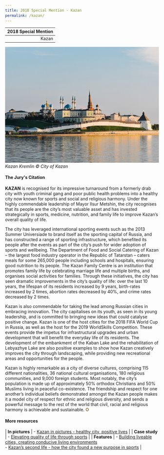 ```yaml
---
title: 2018 Special Mention - Kazan
permalink: /kazan/
---
```


| 2018 Special Mention |
|---:|
| Kazan |

![Kazan Kremlin](/images/special-mentions/kazan.jpg)_Kazan Kremlin © City of Kazan_

#### **The Jury's Citation**

**KAZAN** is recognised for its impressive turnaround from a formerly drab city with youth criminal gang and poor public health problems into a healthy city now known for sports and social and religious harmony. Under the highly commendable leadership of Mayor Ilsur Metshin, the city recognises that its people are the city’s most valuable asset and has invested strategically in sports, medicine, nutrition, and family life to improve Kazan’s overall quality of life. 

The city has leveraged international sporting events such as the 2013 Summer Universiade to brand itself as the sporting capital of Russia, and has constructed a range of sporting infrastructure, which benefited its people after the events as part of the city’s push for wider adoption of sports and wellbeing. The Department of Food and Social Catering of Kazan – the largest food industry operator in the Republic of Tatarstan – caters meals for some 265,000 people including schools and hospitals, ensuring good nutrition to its people. The Kazan Family Centre is an institution that promotes family life by celebrating marriage life and multiple births, and organises social activities for families. Through these initiatives, the city has seen dramatic improvements in the city’s quality of life: over the last 10 years, the lifespan of its residents increased by 9 years, birth-rates increased by 2 times, abortion rates decreased by 40%, and crime rates decreased by 2 times. 

Kazan is also commendable for taking the lead among Russian cities in embracing innovation. The city capitalises on its youth, as seen in its young leadership, and is committed to bringing new ideas that could catalyse positive change. Kazan is one of the host cities for the 2018 FIFA World Cup in Russia, as well as the host for the 2019 WorldSkills Competition. These events provide the impetus for infrastructural upgrades and urban development that will benefit the everyday life of its residents. The development of the embankment of the Kaban Lake and the rehabilitation of Lebyazhye Lake are also positive examples to show how Kazan creatively improves the city through landscaping, while providing new recreational areas and opportunities for the people. 

Kazan is highly remarkable as a city of diverse cultures, comprising 115 different nationalities, 36 national cultural organisations, 180 religious communities, and 9,000 foreign students. Most notably, the city’s population is made up of approximately 50% orthodox Christians and 50% Muslims living in peaceful co-existence. The friendship and respect for one another’s individual beliefs demonstrated amongst the Kazan people makes it a model city of respect for ethnic and religious diversity, and sends a powerful message to the rest of the world that civil, racial and religious harmony is achievable and sustainable. **<font color="#967942">O</font>** 

#### **More resources**

| **In pictures** | - [Kazan in pictures - healthy city, positive lives](/resources/in-pictures/kazan/) |
| **Case study** | - [Elevating quality of life through sports](/resources/case-studies/kazan-sports/) |
| **Features** | - [Building liveable cities, creating conducive living environments](/resources/features/building-liveable-cities/) <br> - [Kazan’s second life - how the city found a new purpose in sports](/resources/features/kazan-second-life/) |
